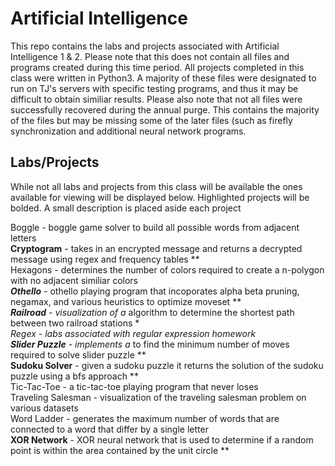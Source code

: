 # Artificial Intelligence

This repo contains the labs and projects associated with Artificial Intelligence 1 & 2.  Please note that this does not contain all files and programs created during this time period.  All projects completed in this class were written in Python3.  A majority of these files were designated to run on TJ's servers with specific testing programs, and thus it may be difficult to obtain similiar results.  Please also note that not all files were successfully recovered during the annual purge.  This contains the majority of the files but may be missing some of the later files (such as firefly synchronization and additional neural network programs.

## Labs/Projects

While not all labs and projects from this class will be available the ones available for viewing will be displayed below.  Highlighted projects will be bolded.  A small description is placed aside each project

  Boggle - boggle game solver to build all possible words from adjacent letters<br/>
  **Cryptogram** - takes in an encrypted message and returns a decrypted message using regex and frequency tables **<br/>
  Hexagons - determines the number of colors required to create a n-polygon with no adjacent similiar colors<br/>
  ***Othello*** - othello playing program that incoporates alpha beta pruning, negamax, and various heuristics to optimize moveset ***<br/>
  **Railroad** - visualization of a* algorithm to determine the shortest path between two railroad stations **<br/>
  Regex - labs associated with regular expression homework<br/>
  **Slider Puzzle** - implements a* to find the minimum number of moves required to solve slider puzzle **<br/>
  **Sudoku Solver** - given a sudoku puzzle it returns the solution of the sudoku puzzle using a bfs approach **<br/>
  Tic-Tac-Toe - a tic-tac-toe playing program that never loses <br/>
  Traveling Salesman - visualization of the traveling salesman problem on various datasets<br/>
  Word Ladder - generates the maximum number of words that are connected to a word that differ by a single letter<br/>
  **XOR Network** - XOR neural network that is used to determine if a random point is within the area contained by the unit circle **<br/>

